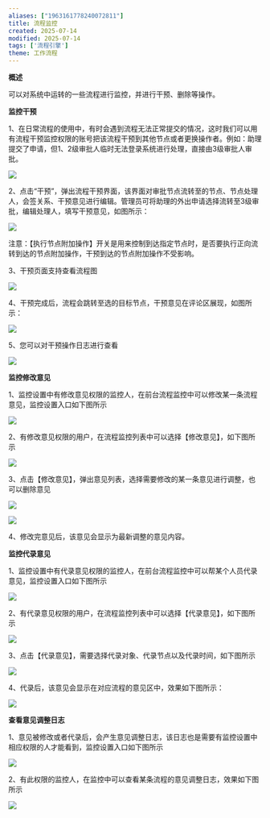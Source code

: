 ```yaml
---
aliases: ["1963161778240072811"]
title: 流程监控
created: 2025-07-14
modified: 2025-07-14
tags: ['流程引擎']
theme: 工作流程
---
```


**概述**

可以对系统中运转的一些流程进行监控，并进行干预、删除等操作。

**监控干预**

1、在日常流程的使用中，有时会遇到流程无法正常提交的情况，这时我们可以用有流程干预监控权限的账号把该流程干预到其他节点或者更换操作者。例如：助理提交了申请，但1、2级审批人临时无法登录系统进行处理，直接由3级审批人审批。

![](99a20dc4be73de8d231fbd79559b406b.jpg)

2、点击“干预”，弹出流程干预界面，该界面对审批节点流转至的节点、节点处理人，会签关系、干预意见进行编辑。管理员可将助理的外出申请选择流转至3级审批，编辑处理人，填写干预意见，如图所示：

![](bd77d600df0882e1b1e0af8b7bfbac01.jpg)

注意：【执行节点附加操作】开关是用来控制到达指定节点时，是否要执行正向流转到达的节点附加操作，干预到达的节点附加操作不受影响。

3、干预页面支持查看流程图

![](8a78f5664a47e38d29660239cc224ca7.jpg)

4、干预完成后，流程会跳转至选的目标节点，干预意见在评论区展现，如图所示：

![](4babd7fe1edcd7d7941ca4aa33111140.jpg)

5、您可以对干预操作日志进行查看

![](3e3d64c6f6a91ab65a550db8958f80f2.jpg)

**监控修改意见**

1、监控设置中有修改意见权限的监控人，在前台流程监控中可以修改某一条流程意见，监控设置入口如下图所示

![](970bd47927948d982a7279736fab9480.jpg)

2、有修改意见权限的用户，在流程监控列表中可以选择【修改意见】，如下图所示

![](c118206b56db5b81c30670c8b8740b56.jpg)

3、点击【修改意见】，弹出意见列表，选择需要修改的某一条意见进行调整，也可以删除意见

![](0282702b15956c6103bd8370fa297af0.jpg)

![](f46ced2c3ff06ac242cb14ddfd57fde3.jpg)

4、修改完意见后，该意见会显示为最新调整的意见内容。

**监控代录意见**

1、监控设置中有代录意见权限的监控人，在前台流程监控中可以帮某个人员代录意见，监控设置入口如下图所示

**![](f67eae9b4a4c2e16d380a23e607a30ea.jpg)**

2、有代录意见权限的用户，在流程监控列表中可以选择【代录意见】，如下图所示

**![](c8b4b1d1b81889cdf6191fa5ad8b8cf3.jpg)**

3、点击【代录意见】，需要选择代录对象、代录节点以及代录时间，如下图所示

**![](bea1bf308e7bbf95f704822f168db555.jpg)**

4、代录后，该意见会显示在对应流程的意见区中，效果如下图所示：

**![](5180b240cfe4b75a51f7ca899f90e951.jpg)**

**查看意见调整日志**

1、意见被修改或者代录后，会产生意见调整日志，该日志也是需要有监控设置中相应权限的人才能看到，监控设置入口如下图所示

![](4d36853f33731cb00b2f4347dfd9116b.jpg)

2、有此权限的监控人，在监控中可以查看某条流程的意见调整日志，效果如下图所示

![](0bb5e5d396c7e50b159239972a791de7.jpg)